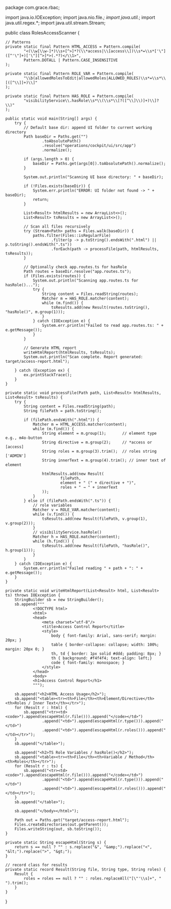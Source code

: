 package com.grace.rbac;

import java.io.IOException;
import java.nio.file.*;
import java.util.*;
import java.util.regex.*;
import java.util.stream.Stream;

public class RolesAccessScanner {

    // Patterns
    private static final Pattern HTML_ACCESS = Pattern.compile(
            "<(\\w[\\w-]*)\\s+[^>]*?(\\*access|\\[access\\])\\s*=\\s*['\"]([^'\"]+)['\"][^>]*>(.*?)</\\1>",
            Pattern.DOTALL | Pattern.CASE_INSENSITIVE
    );

    private static final Pattern ROLE_VAR = Pattern.compile(
            "\\b(allowedRolesToEdit|allowedRoles|ALLOWED_ROLES)\\s*=\\s*\\[([^\\]]+)\\]"
    );

    private static final Pattern HAS_ROLE = Pattern.compile(
            "visibilityService\\.hasRole\\s*\\(\\s*\\[?([^\\]\\)]+)\\]?\\)"
    );

    public static void main(String[] args) {
        try {
            // Default base dir: append UI folder to current working directory
            Path baseDir = Paths.get("")
                    .toAbsolutePath()
                    .resolve("operations/cockpit/ui/src/app")
                    .normalize();

            if (args.length > 0) {
                baseDir = Paths.get(args[0]).toAbsolutePath().normalize();
            }

            System.out.println("Scanning UI base directory: " + baseDir);

            if (!Files.exists(baseDir)) {
                System.err.println("ERROR: UI folder not found -> " + baseDir);
                return;
            }

            List<Result> htmlResults = new ArrayList<>();
            List<Result> tsResults = new ArrayList<>();

            // Scan all files recursively
            try (Stream<Path> paths = Files.walk(baseDir)) {
                paths.filter(Files::isRegularFile)
                        .filter(p -> p.toString().endsWith(".html") || p.toString().endsWith(".ts"))
                        .forEach(path -> processFile(path, htmlResults, tsResults));
            }

            // Optionally check app.routes.ts for hasRole
            Path routes = baseDir.resolve("app.routes.ts");
            if (Files.exists(routes)) {
                System.out.println("Scanning app.routes.ts for hasRole()...");
                try {
                    String content = Files.readString(routes);
                    Matcher m = HAS_ROLE.matcher(content);
                    while (m.find()) {
                        tsResults.add(new Result(routes.toString(), "hasRole()", m.group(1)));
                    }
                } catch (IOException e) {
                    System.err.println("Failed to read app.routes.ts: " + e.getMessage());
                }
            }

            // Generate HTML report
            writeHtmlReport(htmlResults, tsResults);
            System.out.println("Scan complete. Report generated: target/access-report.html");

        } catch (Exception ex) {
            ex.printStackTrace();
        }
    }

    private static void processFile(Path path, List<Result> htmlResults, List<Result> tsResults) {
        try {
            String content = Files.readString(path);
            String filePath = path.toString();

            if (filePath.endsWith(".html")) {
                Matcher m = HTML_ACCESS.matcher(content);
                while (m.find()) {
                    String element = m.group(1);       // element type e.g., m4o-button
                    String directive = m.group(2);     // *access or [access]
                    String roles = m.group(3).trim();  // roles string ['ADMIN']
                    String innerText = m.group(4).trim(); // inner text of element

                    htmlResults.add(new Result(
                            filePath,
                            element + " (" + directive + ")",
                            roles + " → " + innerText
                    ));
                }
            } else if (filePath.endsWith(".ts")) {
                // role variables
                Matcher v = ROLE_VAR.matcher(content);
                while (v.find()) {
                    tsResults.add(new Result(filePath, v.group(1), v.group(2)));
                }
                // visibilityService.hasRole()
                Matcher h = HAS_ROLE.matcher(content);
                while (h.find()) {
                    tsResults.add(new Result(filePath, "hasRole()", h.group(1)));
                }
            }
        } catch (IOException e) {
            System.err.println("Failed reading " + path + ": " + e.getMessage());
        }
    }

    private static void writeHtmlReport(List<Result> html, List<Result> ts) throws IOException {
        StringBuilder sb = new StringBuilder();
        sb.append("""
                <!DOCTYPE html>
                <html>
                <head>
                    <meta charset="utf-8"/>
                    <title>Access Control Report</title>
                    <style>
                        body { font-family: Arial, sans-serif; margin: 20px; }
                        table { border-collapse: collapse; width: 100%; margin: 20px 0; }
                        th, td { border: 1px solid #ddd; padding: 8px; }
                        th { background: #f4f4f4; text-align: left;}
                        code { font-family: monospace; }
                    </style>
                </head>
                <body>
                <h1>Access Control Report</h1>
                """);

        sb.append("<h2>HTML Access Usage</h2>");
        sb.append("<table><tr><th>File</th><th>Element/Directive</th><th>Roles / Inner Text</th></tr>");
        for (Result r : html) {
            sb.append("<tr><td><code>").append(escapeHtml(r.file())).append("</code></td>")
                    .append("<td>").append(escapeHtml(r.type())).append("</td>")
                    .append("<td>").append(escapeHtml(r.roles())).append("</td></tr>");
        }
        sb.append("</table>");

        sb.append("<h2>TS Role Variables / hasRole()</h2>");
        sb.append("<table><tr><th>File</th><th>Variable / Method</th><th>Roles</th></tr>");
        for (Result r : ts) {
            sb.append("<tr><td><code>").append(escapeHtml(r.file())).append("</code></td>")
                    .append("<td>").append(escapeHtml(r.type())).append("</td>")
                    .append("<td>").append(escapeHtml(r.roles())).append("</td></tr>");
        }
        sb.append("</table>");

        sb.append("</body></html>");

        Path out = Paths.get("target/access-report.html");
        Files.createDirectories(out.getParent());
        Files.writeString(out, sb.toString());
    }

    private static String escapeHtml(String s) {
        return s == null ? "" : s.replace("&", "&amp;").replace("<", "&lt;").replace(">", "&gt;");
    }

    // record class for results
    private static record Result(String file, String type, String roles) {
        Result {
            roles = roles == null ? "" : roles.replaceAll("[\"'\\s]+", " ").trim();
        }
    }
}
